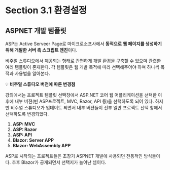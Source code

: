 # Section 3.1 환경설정
## ASPNET 개발 템플릿


ASP는 Active Serveer Page로 마이크로소프사에서 **동적으로 웹 페이지를 생성하기 위해 개발한 서버 측 스크립트 엔진**이다.

비주얼 스튜디오에서 제공되는 형태로 간편하게 개발 환경을 구축할 수 있으며 관련한 여러 템플릿이 존재한다. 각 템플릿은 웹 개발 목적에 따라 선택해주어야 하며 하나씩 목적과 사용법을 알아본다.

💡 **비주얼 스튜디오 버전에 따른 변경점**

강의에서는 프로젝트 템플릿 선택창에서 ASP.NET 코어 웹 어플리케이션을 선택한 이후에 내부 버젼(빈 ASP프로젝트, MVC, Razor, API 등)을 선택하도록 되어 있다. 하지만 비주얼 스튜디오가 업데이트 되면서 내부 버젼들이 전부 일반 프로젝트 선택 창에서 선택하도록 변경되었다.

1. **ASP: MVC** 
2. **ASP: Razor**
3. **ASP: API**
4. **Blazor: Server APP**
5. **Blazor: WebAssembly APP**

ASP로 시작되는 프로젝트들은 초창기 ASPNET 개발에 사용되던 전통적인 방식들이다. 추후 Blazor가 공개되면서 선택지가 늘어난 셈이다.